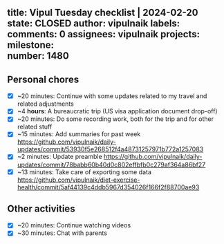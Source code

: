 title:	Vipul Tuesday checklist | 2024-02-20
state:	CLOSED
author:	vipulnaik
labels:	
comments:	0
assignees:	vipulnaik
projects:	
milestone:	
number:	1480
--
## Personal chores

- [x] ~20 minutes: Continue with some updates related to my travel and related adjustments
- [x] ~4 **hours**: A bureaucratic trip (US visa application document drop-off)
- [x] ~20 minutes: Do some recording work, both for the trip and for other related stuff
- [x] ~15 minutes: Add summaries for past week https://github.com/vipulnaik/daily-updates/commit/53930f5e268512f4a48731257971b772a1257083
- [x] ~2 minutes: Update preamble https://github.com/vipulnaik/daily-updates/commit/78babb60b40d0c802effbfb0c279af364a86bf27
- [x] ~13 minutes: Take care of exporting some data https://github.com/vipulnaik/diet-exercise-health/commit/5af44139c4ddb5967d354026f166f2f88700ae93

## Other activities

- [x] ~20 minutes: Continue watching videos
- [x] ~30 minutes: Chat with parents
